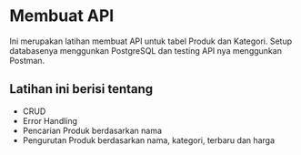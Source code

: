 # Membuat API

Ini merupakan latihan membuat API untuk tabel Produk dan Kategori. Setup databasenya menggunkan PostgreSQL dan testing API nya menggunkan Postman.

## Latihan ini berisi tentang

- CRUD
- Error Handling
- Pencarian Produk berdasarkan nama
- Pengurutan Produk berdasarkan nama, kategori, terbaru dan harga
